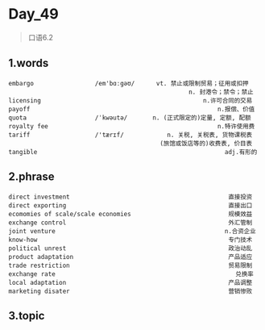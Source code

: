 # Day_49
> 口语6.2
## 1.words
    embargo                 /em'bɑːgəʊ/      vt. 禁止或限制贸易；征用或扣押
                                                      n. 封港令；禁令；禁止
    licensing                                             n.许可合同的交易
    payoff                                                    n.报偿、价值
    quota                   /ˈkwəutə/       n. (正式限定的)定量, 定额, 配额
    royalty fee                                               n.特许使用费
    tariff                  /'tærɪf/            n. 关税, 关税表, 货物课税表
                                              (旅馆或饭店等的)收费表, 价目表
    tangible                                                    adj.有形的
    
## 2.phrase
    direct investment                                            直接投资
    direct exporting                                             直接出口
    ecomomies of scale/scale economies                           规模效益
    exchange control                                             外汇管制
    joint venture                                               n.合资企业
    know-how                                                     专门技术
    political unrest                                             政治动乱
    product adaptation                                           产品适应
    trade restriction                                            贸易限制
    exchange rate                                                  兑换率
    local adaptation                                             产品调整
    marketing disater                                            营销惨败
    
    



## 3.topic






